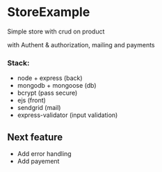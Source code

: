 # StoreExample

Simple store with crud on product

with Authent & authorization, mailing and payments

### Stack:
 * node + express (back)
 * mongodb + mongoose (db)
 * bcrypt (pass secure)
 * ejs (front)
 * sendgrid (mail)
 * express-validator (input validation)

## Next feature 

* Add error handling
* Add payement
